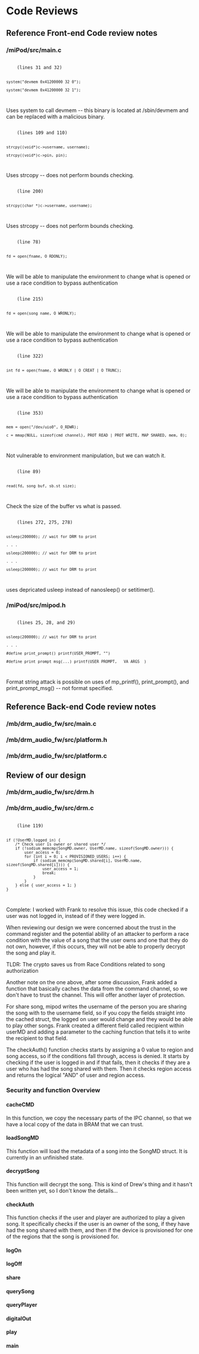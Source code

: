# Code Reviews

## Reference Front-end Code review notes
### /miPod/src/main.c
<code>
	(lines 31 and 32)

    system("devmem 0x41200000 32 0");

    system("devmem 0x41200000 32 1");
</code>

Uses system to call devmem -- this binary is located at /sbin/devmem and can be replaced with a malicious binary.


<code>
	(lines 109 and 110)

    strcpy((void*)c->username, username);

    strcpy((void*)c->pin, pin);
</code>

Uses strcopy -- does not perform bounds checking.


<code>
	(line 200)

    strcpy((char *)c->username, username);
</code>

Uses strcopy -- does not perform bounds checking.


<code>
	(line 78)

    fd = open(fname, O_RDONLY);
</code>

We will be able to manipulate the environment to change what is opened or use a race condition to bypass authentication


<code>
	(line 215)

    fd = open(song_name, O_WRONLY);
</code>

We will be able to manipulate the environment to change what is opened or use a race condition to bypass authentication


<code>
	(line 322)

    int fd = open(fname, O_WRONLY | O_CREAT | O_TRUNC);
</code>

We will be able to manipulate the environment to change what is opened or use a race condition to bypass authentication


<code>
	(line 353)

    mem = open("/dev/uio0", O_RDWR);

    c = mmap(NULL, sizeof(cmd_channel), PROT_READ | PROT_WRITE, MAP_SHARED, mem, 0);
</code>

Not vulnerable to environment manipulation, but we can watch it.


<code>
	(line 89)

    read(fd, song_buf, sb.st_size);
</code>

Check the size of the buffer vs what is passed.

<code>
	(lines 272, 275, 278)

    usleep(200000); // wait for DRM to print

    . . .

    usleep(200000); // wait for DRM to print

    . . .

    usleep(200000); // wait for DRM to print
</code>

uses depricated usleep instead of nanosleep() or setitimer().

### /miPod/src/mipod.h
<code>
	(lines 25, 28, and 29)

    usleep(200000); // wait for DRM to print

    . . .

    #define print_prompt() printf(USER_PROMPT, "")

    #define print_prompt_msg(...) printf(USER_PROMPT, __VA_ARGS__)
</code>

Format string attack is possible on uses of mp_printf(), print_prompt(), and print_prompt_msg() -- not format specified.

## Reference Back-end Code review notes
### /mb/drm_audio_fw/src/main.c
### /mb/drm_audio_fw/src/platform.h
### /mb/drm_audio_fw/src/platform.c

## Review of our design
### /mb/drm_audio_fw/src/drm.h
### /mb/drm_audio_fw/src/drm.c

<code>
    (line 119)

    if (!UserMD.logged_in) {
        /* Check user is owner or shared user */
        if (!sodium_memcmp(SongMD.owner, UserMD.name, sizeof(SongMD.owner))) {
            user_access = 0;
            for (int i = 0; i < PROVISIONED_USERS; i++) {
                if (sodium_memcmp(SongMD.shared[i], UserMD.name, sizeof(SongMD.shared[i]))) {
                    user_access = 1;
                    break;
                }
            }
        } else { user_access = 1; }
    }
</code>

Complete: I worked with Frank to resolve this issue, this code checked if a user was not logged in, instead of if they were logged in.


When reviewing our design we were concerned about the trust in the command register and the potential ability of an attacker to perform a race condition with the value of a song that the user owns and one that they do not own, however, if this occurs, they will not be able to properly decrypt the song and play it.

TLDR: The crypto saves us from Race Conditions related to song authorization


Another note on the one above, after some discussion, Frank added a function that basically caches the data from the command channel, so we don't have to trust the channel. This will offer another layer of protection.


For share song, mipod writes the username of the person you are sharing the song with to the username field, so if you copy the fields straight into the cached struct, the logged on user would change and they would be able to play other songs. Frank created a different field called recipient within userMD and adding a parameter to the caching function that tells it to write the recipient to that field.


The checkAuth() function checks starts by assigning a 0 value to region and song access, so if the conditions fall through, access is denied. It starts by checking if the user is logged in and if that fails, then it checks if they are a user who has had the song shared with them. Then it checks region access and returns the logical "AND" of user and region access.

### Security and function Overview

#### cacheCMD

In this function, we copy the necessary parts of the IPC channel, so that we have a local copy of the data in BRAM that we can trust.

#### loadSongMD

This function will load the metadata of a song into the SongMD struct. It is currently in an unfinished state.

#### decryptSong

This function will decrypt the song. This is kind of Drew's thing and it hasn't been written yet, so I don't know the details...

#### checkAuth

This function checks if the user and player are authorized to play a given song. It specifically checks if the user is an owner of the song, if they have had the song shared with them, and then if the device is provisioned for one of the regions that the song is provisioned for.

#### logOn
#### logOff
#### share
#### querySong
#### queryPlayer
#### digitalOut
#### play
#### main